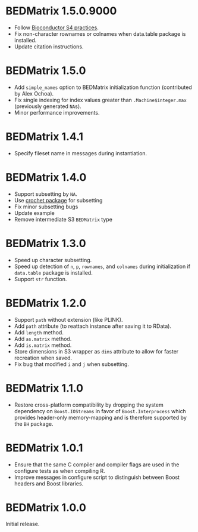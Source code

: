 # BEDMatrix 1.5.0.9000

* Follow [Bioconductor S4 practices](https://bioconductor.org/help/course-materials/2017/Zurich/S4-classes-and-methods.html).
* Fix non-character rownames or colnames when data.table package is installed.
* Update citation instructions.


# BEDMatrix 1.5.0

* Add `simple_names` option to BEDMatrix initialization function (contributed
  by Alex Ochoa).
* Fix single indexing for index values greater than `.Machine$integer.max`
  (previously generated `NA`s).
* Minor performance improvements.


# BEDMatrix 1.4.1

* Specify fileset name in messages during instantiation.


# BEDMatrix 1.4.0

* Support subsetting by `NA`.
* Use [crochet package](https://CRAN.R-project.org/package=crochet) for subsetting
* Fix minor subsetting bugs
* Update example
* Remove intermediate S3 `BEDMatrix` type


# BEDMatrix 1.3.0

* Speed up character subsetting.
* Speed up detection of `n`, `p`, `rownames`, and `colnames` during
  initialization if `data.table` package is installed.
* Support `str` function.


# BEDMatrix 1.2.0

* Support `path` without extension (like PLINK).
* Add `path` attribute (to reattach instance after saving it to RData).
* Add `length` method.
* Add `as.matrix` method.
* Add `is.matrix` method.
* Store dimensions in S3 wrapper as `dims` attribute to allow for faster
  recreation when saved.
* Fix bug that modified `i` and `j` when subsetting.


# BEDMatrix 1.1.0

* Restore cross-platform compatibility by dropping the system dependency on
  `Boost.IOStreams` in favor of `Boost.Interprocess` which provides header-only
  memory-mapping and is therefore supported by the `BH` package.


# BEDMatrix 1.0.1

* Ensure that the same C compiler and compiler flags are used in the configure
  tests as when compiling R.
* Improve messages in configure script to distinguish between Boost headers and
  Boost libraries.


# BEDMatrix 1.0.0

Initial release.
